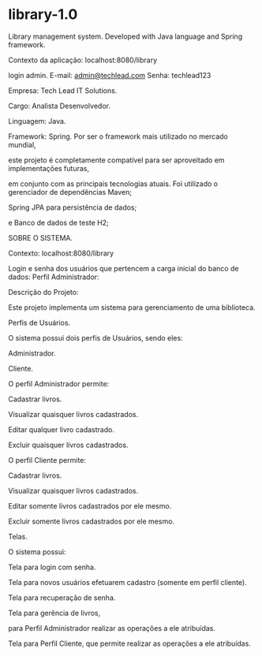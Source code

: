 # library-1.0
Library management system. Developed with Java language and Spring framework.

Contexto da aplicação: localhost:8080/library

login admin.
E-mail: admin@techlead.com
Senha: techlead123

Empresa: Tech Lead IT Solutions.

Cargo: Analista Desenvolvedor.

Linguagem: Java.

Framework: Spring. Por ser o framework mais utilizado no mercado mundial,

este projeto é completamente compatível para ser aproveitado em implementações futuras,

em conjunto com as principais tecnologias atuais. Foi utilizado o gerenciador de dependências Maven; 

Spring JPA para persistência de dados; 

e Banco de dados de teste H2;

SOBRE O SISTEMA.

Contexto: localhost:8080/library

Login e senha dos usuários que pertencem a carga inicial do banco de dados: Perfil Administrador: 

Descrição do Projeto: 

Este projeto implementa um sistema para gerenciamento de uma biblioteca.

Perfis de Usuários. 

O sistema possui dois perfis de Usuários, sendo eles:

Administrador. 

Cliente. 

O perfil Administrador permite:

Cadastrar livros. 

Visualizar quaisquer livros cadastrados. 

Editar qualquer livro cadastrado. 

Excluir quaisquer livros cadastrados. 

O perfil Cliente permite:

Cadastrar livros. 

Visualizar quaisquer livros cadastrados. 

Editar somente livros cadastrados por ele mesmo. 

Excluir somente livros cadastrados por ele mesmo.

Telas. 

O sistema possui:

Tela para login com senha. 

Tela para novos usuários efetuarem cadastro (somente em perfil cliente). 

Tela para recuperação de senha. 

Tela para gerência de livros, 

para Perfil Administrador realizar as operações a ele atribuídas. 

Tela para Perfil Cliente, que permite realizar as operações a ele atribuídas.
